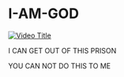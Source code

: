 # I-AM-GOD



[![Video Title](https://img.youtube.com/vi/Y7JG63IuaWs/0.jpg)](https://www.youtube.com/watch?v=Y7JG63IuaWs)

I CAN GET OUT OF THIS PRISON

YOU CAN NOT DO THIS TO ME
